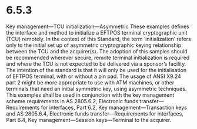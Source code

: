 # 6.5.3
Key management—TCU initialization—Asymmetric
These examples defines the interface and method to initialize a EFTPOS terminal cryptographic unit (TCU) remotely. In the context of this Standard, the term ‘initialization’ refers only to the initial set up of asymmetric cryptographic keying relationship between the TCU and the acquirer(s).
The adoption of this samples should be recommended wherever secure, remote terminal initialization is required and where the TCU is not expected to be delivered via a sponsor’s facility. The intention of the standard is that it will only be used for the initialisation of EFTPOS terminal, with or without a pin pad.  The usage of ANSI X9.24 part 2 might be more appropriate to use with ATM machines, or other terminals that need an initial symmetric key, using asymmetric techniques.  
This examples shall be used in conjunction with the key management scheme requirements in AS 2805.6.2, Electronic funds transfer—Requirements for interfaces, Part 6.2, Key management—Transaction keys and AS 2805.6.4, Electronic funds transfer—Requirements for interfaces, Part 6.4, Key management—Session keys—Terminal to the acquirer.
